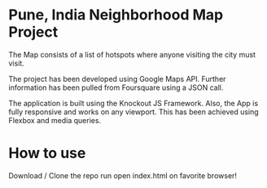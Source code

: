 # Pune, India Neighborhood Map Project

The Map consists of a list of  hotspots where anyone visiting the city must visit.

The project has been developed using Google Maps API. Further information has been pulled
from Foursquare using a JSON call.

The application is built using the Knockout JS Framework. Also, the App is fully responsive
and works on any viewport. This has been achieved using Flexbox and media queries.

# How to use

Download / Clone the repo
run open index.html on favorite browser!
